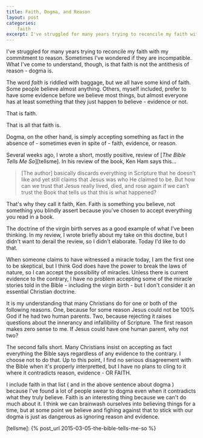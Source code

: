```yaml
---
title: Faith, Dogma, and Reason
layout: post
categories:
    faith
excerpt: I've struggled for many years trying to reconcile my faith with my commitment to reason. Sometimes I've wondered if they are incompatible. What I've come to understand, though...
---
```

I've struggled for many years trying to reconcile my faith with my commitment to reason. Sometimes I've wondered if they are incompatible. What I've come to understand, though, is that faith is not the antithesis of reason - dogma is.

The word _faith_ is riddled with baggage, but we all have some kind of faith. Some people believe almost anything. Others, myself included, prefer to have some evidence before we believe most things, but almost everyone has at least something that they just happen to believe - evidence or not.

That is faith.

That is all that faith is.

Dogma, on the other hand, is simply accepting something as fact in the absence of - sometimes even in spite of - faith, evidence, or reason.

Several weeks ago, I wrote a short, mostly positive, review of [_The Bible Tells Me So_][tellsme]. In his review of the book, Ken Ham says this...

>[The author] basically discards everything in Scripture that he doesn’t like and yet still claims that Jesus was who He claimed to be. But how can we trust that Jesus really lived, died, and rose again if we can’t trust the Book that tells us that this is what happened?

That's why they call it faith, Ken. Faith is something you believe, not something you blindly assert because you've chosen to accept everything you read in a book.

The doctrine of the virgin birth serves as a good example of what I've been thinking. In my review, I wrote briefly about my take on this doctine, but I didn't want to derail the review, so I didn't elaborate. Today I'd like to do that. 

When someone claims to have witnessed a miracle today, I am the first one to be skeptical, but I think God does have the power to break the laws of nature, so I can accept the possibility of miracles. Unless there is current evidence to the contrary, I have no problem accepting some of the miracle stories told in the Bible - including the virgin birth - but I don't consider it an essential Christian doctrine.

It is my understanding that many Christians do for one or both of the following reasons. One, because for some reason Jesus could not be 100% God if he had two human parents. Two, because rejecting it raises questions about the innerancy and infallibility of Scripture. The first reason makes zero sense to me. If Jesus could have one human parent, why not two?

The second falls short. Many Christians insist on accepting as fact everything the Bible says regardless of any evidence to the contrary. I choose not to do that. Up to this point, I find no serious disagreement with the Bible when it's properly interpretted, but I have no plans to cling to it where it contradicts reason, evidence - OR FAITH.

I include faith in that list ( and in the above sentence about dogma ) because I've found a lot of people swear to dogma even when it contradicts what they truly believe. Faith is an interesting thing because we can't do much about it. I think we can brainwash ourselves into believing things for a time, but at some point we believe and fighing against that to stick with our dogma is just as dangerous as ignoring reason and evidence.


[tellsme]: {% post_url 2015-03-05-the-bible-tells-me-so %}

